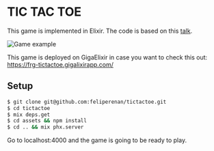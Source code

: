 # TIC TAC TOE
This game is implemented in Elixir. The code is based on this [talk](https://speakerdeck.com/ventsislaf/building-multiplayer-real-time-game-with-elixir-and-phoenix). 

![Game example](gifs/game_example.gif)

This game is deployed on GigaElixir in case you want to check this out: https://frg-tictactoe.gigalixirapp.com/

## Setup

```bash
$ git clone git@github.com:feliperenan/tictactoe.git
$ cd tictactoe
$ mix deps.get
$ cd assets && npm install
$ cd .. && mix phx.server
```

Go to localhost:4000 and the game is going to be ready to play.
